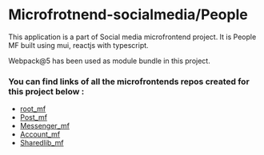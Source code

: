 # Microfrotnend-socialmedia/People

This application is a part of Social media microfrontend project. It is People MF built using mui, reactjs with typescript.

Webpack@5 has been used as module bundle in this project.

### You can find links of all the microfrontends repos created for this project below :

* [root_mf](https://github.com/KshitijRaj09/root_application_mf)
* [Post_mf](https://github.com/KshitijRaj09/post_mf)
* [Messenger_mf](https://github.com/KshitijRaj09/messenger_mf)
* [Account_mf](https://github.com/KshitijRaj09/account_mf)
* [Sharedlib_mf](https://github.com/KshitijRaj09/sharedlib)
